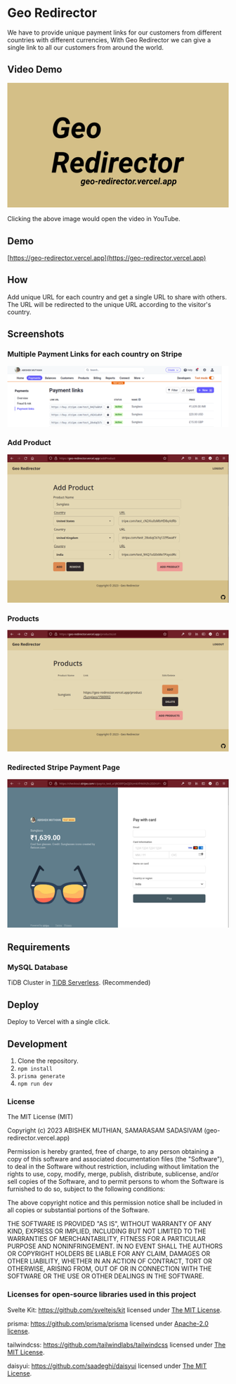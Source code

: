 # Geo Redirector
We have to provide unique payment links for our customers from different countries with different currencies, With Geo Redirector we can give a single link to all our customers from around the world.

## Video Demo
[![Video Demo](/demo/Thumbnail.png)](https://youtu.be/bLmhHPU_bdw)

Clicking the above image would open the video in YouTube.

## Demo
[https://geo-redirector.vercel.app](https://geo-redirector.vercel.app)

## How
Add unique URL for each country and get a single URL to share with others. The URL will be redirected to the unique URL according to the visitor's country.

## Screenshots

### Multiple Payment Links for each country on Stripe
![Payment links on Stripe](/demo/stripe-payment-links.png)

### Add Product
![Add Product on Geo Redirector](/demo/addProduct.png)

### Products
![Products page on Geo Redirector](/demo/Products.png)

### Redirected Stripe Payment Page
![Stripe Payment Page](/demo/stripe_payment_page.png)

## Requirements
### MySQL Database
TiDB Cluster in [TiDB Serverless](https://tidbcloud.com/free-trial). (Recommended)

## Deploy
Deploy to Vercel with a single click.

## Development
1. Clone the repository.
2. `npm install`
3. `prisma generate`
4. `npm run dev`

### License
The MIT License (MIT)

Copyright (c) 2023 ABISHEK MUTHIAN, SAMARASAM SADASIVAM (geo-redirector.vercel.app)

Permission is hereby granted, free of charge, to any person obtaining a copy
of this software and associated documentation files (the "Software"), to deal
in the Software without restriction, including without limitation the rights
to use, copy, modify, merge, publish, distribute, sublicense, and/or sell
copies of the Software, and to permit persons to whom the Software is
furnished to do so, subject to the following conditions:

The above copyright notice and this permission notice shall be included in all
copies or substantial portions of the Software.

THE SOFTWARE IS PROVIDED "AS IS", WITHOUT WARRANTY OF ANY KIND, EXPRESS OR
IMPLIED, INCLUDING BUT NOT LIMITED TO THE WARRANTIES OF MERCHANTABILITY,
FITNESS FOR A PARTICULAR PURPOSE AND NONINFRINGEMENT. IN NO EVENT SHALL THE
AUTHORS OR COPYRIGHT HOLDERS BE LIABLE FOR ANY CLAIM, DAMAGES OR OTHER
LIABILITY, WHETHER IN AN ACTION OF CONTRACT, TORT OR OTHERWISE, ARISING FROM,
OUT OF OR IN CONNECTION WITH THE SOFTWARE OR THE USE OR OTHER DEALINGS IN THE
SOFTWARE.

### Licenses for open-source libraries used in this project
Svelte Kit: https://github.com/sveltejs/kit licensed under [The MIT License](https://github.com/sveltejs/kit/blob/master/LICENSE).

prisma: https://github.com/prisma/prisma licensed under [Apache-2.0 license](https://github.com/prisma/prisma/blob/main/LICENSE).

tailwindcss: https://github.com/tailwindlabs/tailwindcss licensed under [The MIT License](https://github.com/tailwindlabs/tailwindcss/blob/master/LICENSE).

daisyui: https://github.com/saadeghi/daisyui licensed under [The MIT License](https://github.com/saadeghi/daisyui/blob/master/LICENSE).



